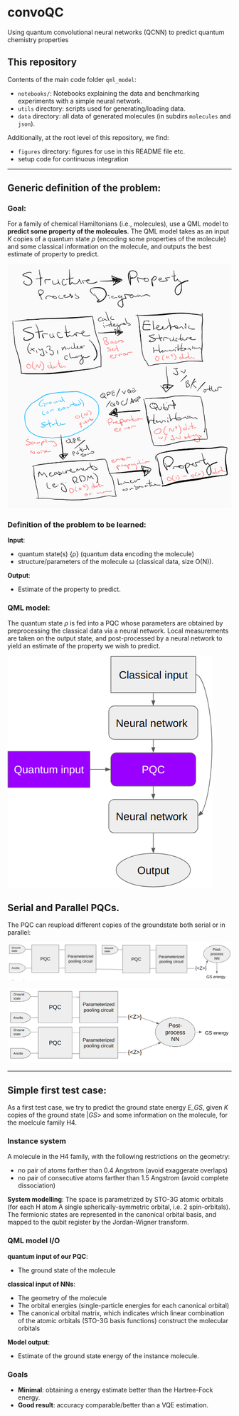 # convoQC
Using quantum convolutional neural networks (QCNN) to predict quantum chemistry properties


## This repository

Contents of the main code folder `qml_model`:
- `notebooks/`: Notebooks explaining the data and benchmarking experiments with a simple neural network.
- `utils` directory: scripts used for generating/loading data.
- `data` directory: all data of generated molecules (in subdirs `molecules` and `json`).

Additionally, at the root level of this repository, we find:
- `figures` directory: figures for use in this README file etc.
- setup code for continuous integration


---

## Generic definition of the problem:

### Goal: 
For a family of chemical Hamiltonians (i.e., molecules), use a QML model to **predict some property of the molecules**. 
The QML model takes as an input *K* copies of a quantum state *ρ* (encoding some properties of the molecule) and some classical information on the molecule, and outputs the best estimate of property to predict.

![structure -> property diagram](figures/diagram.png)

### Definition of the problem to be learned:
**Input**: 
- quantum state(s) {ρ} (quantum data encoding the molecule)
- structure/parameters of the molecule ω (classical data, size O(N)).

**Output**: 
- Estimate of the property to predict.

### QML model:
The quantum state *ρ* is fed into a PQC whose parameters are obtained by preprocessing the classical data via a neural network.
Local measurements are taken on the output state, and post-processed by a neural network to yield an estimate of the property we wish to predict.

![generic model drawing](figures/generic_model.png)

## Serial and Parallel PQCs.

The PQC can reupload different copies of the groundstate both serial or in parallel:

![serial model drawing](figures/serial_model.png)

![parallel model drawing](figures/parallel_model.png)

---

## Simple first test case:

As a first test case, we try to predict the ground state energy *E_GS*, given *K* copies of the ground state |*GS*> and some information on the molecule, for the moelcule family H4.

### Instance system
A molecule in the H4 family, with the following restrictions on the geometry:
- no pair of atoms farther than 0.4 Angstrom (avoid exaggerate overlaps)
- no pair of consecutive atoms farther than 1.5 Angstrom (avoid complete dissociation)

**System modelling**:
The space is parametrized by STO-3G atomic orbitals (for each H atom A single spherically-symmetric orbital, i.e. 2 spin-orbitals).
The fermionic states are represented in the canonical orbital basis, and mapped to the qubit register by the Jordan-Wigner transform.

### QML model I/O

**quantum input of our PQC**: 
- The ground state of the molecule
    
**classical input of NNs**:
- The geometry of the molecule
- The orbital energies (single-particle energies for each canonical orbital)
- The canonical orbital matrix, which indicates which linear combination of the atomic orbitals (STO-3G basis functions) construct the molecular orbitals

**Model output**:
- Estimate of the ground state energy of the instance molecule.

### Goals

- **Minimal**: obtaining a energy estimate better than the Hartree-Fock energy.
- **Good result**: accuracy comparable/better than a VQE estimation.

